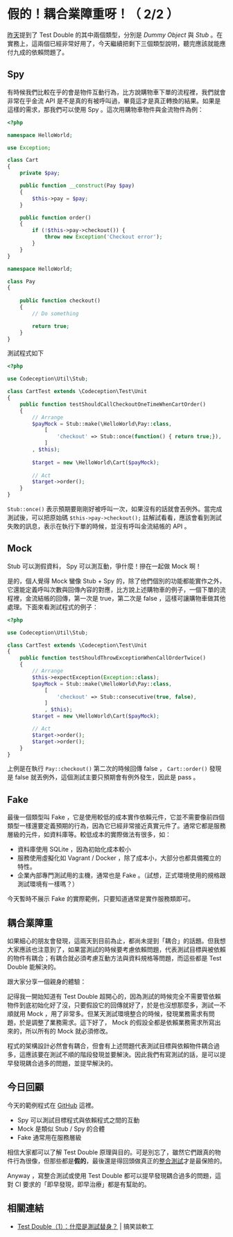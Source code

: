 # 假的！耦合業障重呀！（ 2/2 ）

[昨天][Day 10]提到了 Test Double 的其中兩個類型，分別是 *Dummy Object* 與 *Stub* 。在實務上，這兩個已經非常好用了，今天繼續把剩下三個類型說明，聽完應該就能應付九成的依賴問題了。

## Spy

有時候我們比較在乎的會是物件互動行為，比方說購物車下單的流程裡，我們就會非常在乎金流 API 是不是真的有被呼叫過，畢竟這才是真正轉換的結果。如果是這樣的需求，那我們可以使用 Spy 。這次用購物車物件與金流物件為例：

```php
<?php

namespace HelloWorld;

use Exception;

class Cart
{
    private $pay;

    public function __construct(Pay $pay)
    {
        $this->pay = $pay;
    }

    public function order()
    {
        if (!$this->pay->checkout()) {
            throw new Exception('Checkout error');
        }
    }
}

namespace HelloWorld;

class Pay
{
    
    public function checkout()
    {
        // Do something

        return true;
    }
}
```

測試程式如下

```php
<?php

use Codeception\Util\Stub;

class CartTest extends \Codeception\Test\Unit
{
    public function testShouldCallCheckoutOneTimeWhenCartOrder()
    {
        // Arrange
        $payMock = Stub::make(\HelloWorld\Pay::class,
            [
                'checkout' => Stub::once(function() { return true;}),
            ]
        , $this);
    
        $target = new \HelloWorld\Cart($payMock);
    
        // Act
        $target->order();
    }
}
```

`Stub::once()` 表示預期要剛剛好被呼叫一次，如果沒有的話就會丟例外。當完成測試後，可以把原始碼 `$this->pay->checkout();` 註解試看看，應該會看到測試失敗的訊息，表示在執行下單的時候，並沒有呼叫金流結帳的 API 。

## Mock

Stub 可以測假資料， Spy 可以測互動，爭什麼！摻在一起做 Mock 啊！

是的，個人覺得 Mock 蠻像 Stub + Spy 的，除了他們個別的功能都能實作之外，它還能定義呼叫次數與回傳內容的對應，比方說上述購物車的例子，一個下單的流程裡，金流結帳的回傳，第一次是 true，第二次是 false ，這樣可讓購物車做其他處理。下面來看測試程式的例子：

```php
<?php

use Codeception\Util\Stub;

class CartTest extends \Codeception\Test\Unit
{
    public function testShouldThrowExceptionWhenCallOrderTwice()
    {
        // Arrange
        $this->expectException(Exception::class);
        $payMock = Stub::make(\HelloWorld\Pay::class,
            [
                'checkout' => Stub::consecutive(true, false),
            ]
            , $this);
        $target = new \HelloWorld\Cart($payMock);

        // Act
        $target->order();
        $target->order();
    }
}
```

上例是在執行 `Pay::checkout()` 第二次的時候回傳 false ， `Cart::order()` 發現是 false 就丟例外，這個測試主要只預期會有例外發生，因此是 pass 。 

## Fake

最後一個類型叫 Fake ，它是使用較低的成本實作依賴元件，它並不需要像前四個類型一樣還要定義預期的行為，因為它已經非常接近真實元件了。通常它都是服務層級的元件，如資料庫等。較低成本的實際做法有很多，如：

* 資料庫使用 SQLite ，因為初始化成本較小
* 服務使用虛擬化如 Vagrant / Docker ，除了成本小，大部分也都具備獨立的特性。
* 企業內部專門測試用的主機，通常也是 Fake 。（試想，正式環境使用的規格跟測試環境有一樣嗎？）

今天暫時不展示 Fake 的實際範例，只要知道通常是實作服務類即可。

## 耦合業障重

如果細心的朋友會發現，這兩天到目前為止，都尚未提到「耦合」的話題。但我想大家應該也注意到了，如果當測試的時候要考慮依賴問題，代表測試目標與被依賴的物件有耦合；有耦合就必須考慮互動方法與資料規格等問題，而這些都是 Test Double 能解決的。

跟大家分享一個親身的體驗：

記得我一開始知道有 Test Double 超開心的，因為測試的時候完全不需要管依賴物件到底初始化好了沒，只要假設它的回傳就好了，於是也沒想那麼多，測試一不順就用 Mock ，用了非常多。但某天測試環境整合的時候，發現業務需求有問題，於是調整了業務需求。這下好了， Mock 的假設全都是依賴業務需求所寫出來的，所以所有的 Mock 就必須修改。

程式的架構設計必然會有耦合，但會有上述問題代表測試目標與依賴物件耦合過多，這應該要在測試不順的階段發現並要解決。因此我們有寫測試的話，是可以提早發現耦合過多的問題，並提早解決的。

## 今日回顧

今天的範例程式在 [GitHub][Sample Code] 這裡。

* Spy 可以測試目標程式與依賴程式之間的互動
* Mock 是類似 Stub / Spy 的合體 
* Fake 通常用在服務層級

相信大家都可以了解 Test Double 原理與目的。可是別忘了，雖然它們跟真的物件行為很像，但那些都是**假的**，最後還是得回頭做真正的[整合測試][Day 9]才是最保險的。

Anyway ，寫整合測試或使用 Test Double 都可以提早發現耦合過多的問題，這對 CI 要求的「即早發現，即早治療」都是有幫助的。

## 相關連結

* [Test Double（1）：什麼是測試替身？][] | 搞笑談軟工

[Test Double（1）：什麼是測試替身？]: http://teddy-chen-tw.blogspot.tw/2014/09/test-double1.html

[Day 9]: /docs/day09.md
[Day 10]: /docs/day10.md
[Sample Code]: https://github.com/MilesChou/book-intro-of-ci/tree/ebea3dab7bd260fa601b94b533ca08bd0496a536
